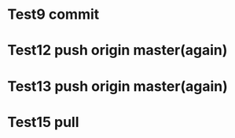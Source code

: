 # Test9 commit

# Test12 push origin master(again)

# Test13 push origin master(again)

# Test15 pull
